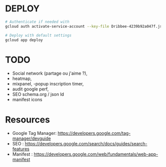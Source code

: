 # DEPLOY

```bash
# Authenticate if needed with
gcloud auth activate-service-account --key-file Dribbee-4239b92a047f.json 

# Deploy with default settings
gcloud app deploy
```


# TODO 

- Social network (partage ou j'aime ?), 
- heatmap, 
- mixpanel, 
-popup inscription timer, 
- audit google perf, 
- SEO schema.org / json ld
- manifest icons


# Resources
- Google Tag Manager: https://developers.google.com/tag-manager/devguide
- SEO : https://developers.google.com/search/docs/guides/search-features
- Manifest : https://developers.google.com/web/fundamentals/web-app-manifest